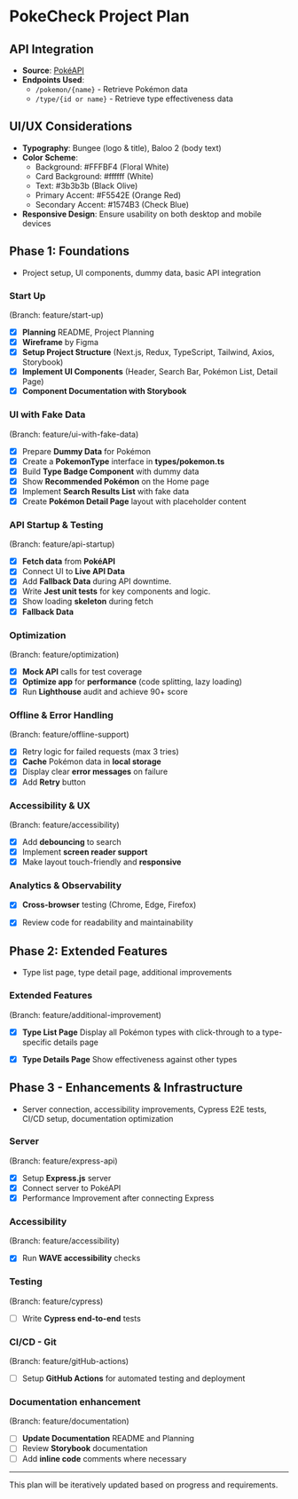 # PokeCheck Project Plan
## API Integration
- **Source**: [PokéAPI](https://pokeapi.co)
- **Endpoints Used**:
  - `/pokemon/{name}` - Retrieve Pokémon data
  - `/type/{id or name}` - Retrieve type effectiveness data

## UI/UX Considerations
- **Typography**: Bungee (logo & title), Baloo 2 (body text)
- **Color Scheme**:
  - Background: #FFFBF4 (Floral White)
  - Card Background: #ffffff (White)
  - Text: #3b3b3b (Black Olive)
  - Primary Accent: #F5542E (Orange Red)
  - Secondary Accent: #1574B3 (Check Blue)  
- **Responsive Design**: Ensure usability on both desktop and mobile devices

## Phase 1: Foundations
- Project setup, UI components, dummy data, basic API integration

### Start Up
(Branch: feature/start-up)
- [X] **Planning** README, Project Planning
- [X] **Wireframe** by Figma
- [X] **Setup Project Structure** (Next.js, Redux, TypeScript, Tailwind, Axios, Storybook)
- [X] **Implement UI Components** (Header, Search Bar, Pokémon List, Detail Page)
- [X] **Component Documentation with Storybook**
### UI with Fake Data
(Branch: feature/ui-with-fake-data)
- [X] Prepare **Dummy Data** for Pokémon
- [X] Create a **PokemonType** interface in **types/pokemon.ts**
- [X] Build **Type Badge Component** with dummy data
- [X] Show **Recommended Pokémon** on the Home page
- [X] Implement **Search Results List** with fake data
- [X] Create **Pokémon Detail Page** layout with placeholder content

### API Startup & Testing
(Branch: feature/api-startup)
- [X] **Fetch data** from **PokéAPI**
- [X] Connect UI to **Live API Data**
- [X] Add **Fallback Data** during API downtime.
- [X] Write **Jest unit tests** for key components and logic.
- [X] Show loading **skeleton** during fetch
- [X] **Fallback Data**

### Optimization
(Branch: feature/optimization)
- [X] **Mock API** calls for test coverage
- [X] **Optimize app** for **performance** (code splitting, lazy loading)
- [x] Run **Lighthouse** audit and achieve 90+ score

### Offline & Error Handling
(Branch: feature/offline-support)
- [X] Retry logic for failed requests (max 3 tries)
- [X] **Cache** Pokémon data in **local storage**
- [X] Display clear **error messages** on failure
- [X] Add **Retry** button

### Accessibility & UX
(Branch: feature/accessibility)
- [X] Add **debouncing** to search
- [X] Implement **screen reader support**
- [X] Make layout touch-friendly and **responsive**

### Analytics & Observability
- [X] **Cross-browser** testing (Chrome, Edge, Firefox)
- [X] Review code for readability and maintainability


## Phase 2: Extended Features
- Type list page, type detail page, additional improvements

### Extended Features
(Branch: feature/additional-improvement)
- [X] **Type List Page** Display all Pokémon types with click-through to a type-specific details page
- [X] **Type Details Page** Show effectiveness against other types


## Phase 3 - Enhancements & Infrastructure
- Server connection, accessibility improvements, Cypress E2E tests, CI/CD setup, documentation optimization

### Server
(Branch: feature/express-api)
- [X] Setup **Express.js** server
- [X] Connect server to PokéAPI
- [X] Performance Improvement after connecting Express

### Accessibility
(Branch: feature/accessibility)
- [X] Run **WAVE accessibility** checks

### Testing
(Branch: feature/cypress)
- [ ] Write **Cypress end-to-end** tests

### CI/CD - Git
(Branch: feature/gitHub-actions)
  - [ ] Setup **GitHub Actions** for automated testing and deployment

### Documentation enhancement
(Branch: feature/documentation)
- [ ] **Update Documentation** README and Planning
- [ ] Review **Storybook** documentation
- [ ] Add **inline code** comments where necessary

---

This plan will be iteratively updated based on progress and requirements.
